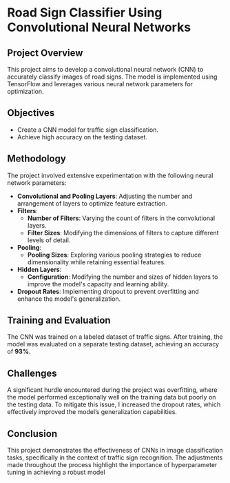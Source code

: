 # Road Sign Classifier Using Convolutional Neural Networks

## Project Overview
This project aims to develop a convolutional neural network (CNN) to accurately classify images of road signs. The model is implemented using TensorFlow and leverages various neural network parameters for optimization.

## Objectives
- Create a CNN model for traffic sign classification.
- Achieve high accuracy on the testing dataset.

## Methodology
The project involved extensive experimentation with the following neural network parameters:

- **Convolutional and Pooling Layers**: Adjusting the number and arrangement of layers to optimize feature extraction.
- **Filters**:
  - **Number of Filters**: Varying the count of filters in the convolutional layers.
  - **Filter Sizes**: Modifying the dimensions of filters to capture different levels of detail.
- **Pooling**: 
  - **Pooling Sizes**: Exploring various pooling strategies to reduce dimensionality while retaining essential features.
- **Hidden Layers**:
  - **Configuration**: Modifying the number and sizes of hidden layers to improve the model's capacity and learning ability.
- **Dropout Rates**: Implementing dropout to prevent overfitting and enhance the model's generalization.

## Training and Evaluation
The CNN was trained on a labeled dataset of traffic signs. After training, the model was evaluated on a separate testing dataset, achieving an accuracy of **93%**.

## Challenges
A significant hurdle encountered during the project was overfitting, where the model performed exceptionally well on the training data but poorly on the testing data. To mitigate this issue, I increased the dropout rates, which effectively improved the model’s generalization capabilities.

## Conclusion
This project demonstrates the effectiveness of CNNs in image classification tasks, specifically in the context of traffic sign recognition. The adjustments made throughout the process highlight the importance of hyperparameter tuning in achieving a robust model
